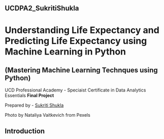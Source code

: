 ## UCDPA2_SukritiShukla

# **Understanding Life Expectancy and Predicting Life Expectancy using Machine Learning in Python**

## (Mastering Machine Learning Technques using Python)
UCD Professional Academy - Speciaist Certificate in Data Analytics Essentials **Final Project**

Prepared by - [Sukriti Shukla](https://www.linkedin.com/in/sukriti-shukla-3989a819/)



Photo by Nataliya Vaitkevich from Pexels

## Introduction 
